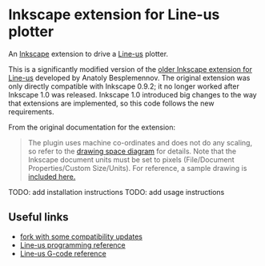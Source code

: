 # Inkscape extension for Line-us plotter

An [Inkscape](https://inkscape.org/) extension to drive a [Line-us](https://www.line-us.com/) plotter.

This is a significantly modified version of the [older Inkscape extension for Line-us](https://github.com/Line-us/Inkscape-Plugin) developed by Anatoly Besplemennov. The original extension was only directly compatible with Inkscape 0.9.2; it no longer worked after Inkscape 1.0 was released. Inkscape 1.0 introduced big changes to the way that extensions are implemented, so this code follows the new requirements.

From the original documentation for the extension:

> The plugin uses machine co-ordinates and does not do any scaling, so refer to the [drawing space diagram](https://github.com/Line-us/Line-us-Programming/blob/master/Documentation/GCodeSpec.pdf) for details. Note that the Inkscape document units must be set to pixels (File/Document Properties/Custom Size/Units). For reference, a sample drawing is [included here.](./LineUsTestDrawing.svg)

TODO: add installation instructions
TODO: add usage instructions

## Useful links

- [fork with some compatibility updates](https://github.com/amyszczepanski/Inkscape-Plugin)
- [Line-us programming reference](https://github.com/Line-us/Line-us-Programming/)
- [Line-us G-code reference](https://github.com/Line-us/Line-us-Programming/blob/master/Documentation/GCodeSpec.md)
